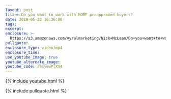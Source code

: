```yaml
---
layout: post
title: Do you want to work with MORE preapproved buyers?
date: 2018-05-22 16:36:00
tags:
excerpt:
enclosure: >-
  https://s3.amazonaws.com/vyralmarketing/Nick+McLean/Do+you+want+to+work+with+MORE+preapproved+buyers%253F.mp4
pullquote:
enclosure_type: video/mp4
enclosure_time:
use_youtube_image: true
youtube_alternate_image:
youtube_code: ZSsvmwPlXS4
---
```


{% include youtube.html %}

{% include pullquote.html %}